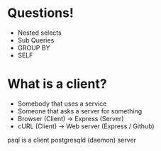 # Questions!

- Nested selects
- Sub Queries
- GROUP BY
- SELF

# What is a client?

- Somebody that uses a service
- Someone that asks a server for something
- Browser (Client) -> Express (Server)
- cURL (Client) -> Web server (Express / Github)

psql is a client
postgresqld (daemon) server
